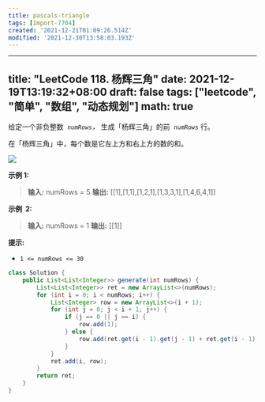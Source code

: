 ```yaml
---
title: pascals-triangle
tags: [Import-7704]
created: '2021-12-21T01:09:26.514Z'
modified: '2021-12-30T13:58:03.193Z'
---
```


---
title: "LeetCode 118. 杨辉三角"
date: 2021-12-19T13:19:32+08:00
draft: false
tags: ["leetcode", "简单", "数组", "动态规划"]
math: true
---

给定一个非负整数  *`numRows`，* 生成「杨辉三角」的前  *`numRows`* 行。

在「杨辉三角」中，每个数是它左上方和右上方的数的和。

<!--more-->

![](https://tategotoazarasi.github.io/images/1626927345-DZmfxB-PascalTriangleAnimated2.gif)

**示例 1:**

> **输入:** numRows = 5
> **输出:** [[1],[1,1],[1,2,1],[1,3,3,1],[1,4,6,4,1]]

**示例  2:**

> **输入:** numRows = 1
> **输出:** [[1]]

**提示:**

- `1 <= numRows <= 30`

```java
class Solution {
    public List<List<Integer>> generate(int numRows) {
        List<List<Integer>> ret = new ArrayList<>(numRows);
        for (int i = 0; i < numRows; i++) {
            List<Integer> row = new ArrayList<>(i + 1);
            for (int j = 0; j < i + 1; j++) {
                if (j == 0 || j == i) {
                    row.add(1);
                } else {
                    row.add(ret.get(i - 1).get(j - 1) + ret.get(i - 1).get(j));
                }
            }
            ret.add(i, row);
        }
        return ret;
    }
}
```
